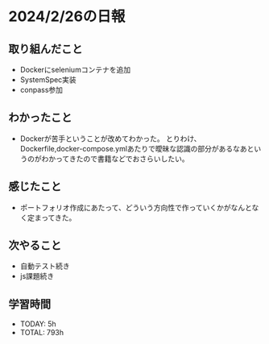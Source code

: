 # 2024/2/26の日報

## 取り組んだこと
- Dockerにseleniumコンテナを追加
- SystemSpec実装
- conpass参加


## わかったこと
- Dockerが苦手ということが改めてわかった。
とりわけ、Dockerfile,docker-compose.ymlあたりで曖昧な認識の部分があるなあというのがわかってきたので書籍などでおさらいしたい。

## 感じたこと
- ポートフォリオ作成にあたって、どういう方向性で作っていくかがなんとなく定まってきた。


## 次やること
- 自動テスト続き
- js課題続き


## 学習時間
- TODAY: 5h
- TOTAL: 793h
